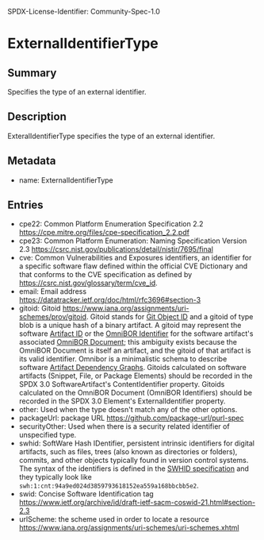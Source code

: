 SPDX-License-Identifier: Community-Spec-1.0

# ExternalIdentifierType

## Summary

Specifies the type of an external identifier.

## Description

ExteralIdentifierType specifies the type of an external identifier.

## Metadata

- name: ExternalIdentifierType

## Entries

- cpe22: Common Platform Enumeration Specification 2.2 <https://cpe.mitre.org/files/cpe-specification_2.2.pdf>
- cpe23: Common Platform Enumeration: Naming Specification Version 2.3 <https://csrc.nist.gov/publications/detail/nistir/7695/final>
- cve: Common Vulnerabilities and Exposures identifiers, an identifier for a specific software flaw defined within the official CVE Dictionary and that conforms to the CVE specification as defined by <https://csrc.nist.gov/glossary/term/cve_id>.
- email: Email address <https://datatracker.ietf.org/doc/html/rfc3696#section-3>
- gitoid: Gitoid <https://www.iana.org/assignments/uri-schemes/prov/gitoid>. Gitoid stands for [Git Object ID](https://git-scm.com/book/en/v2/Git-Internals-Git-Objects) and a gitoid of type blob is a unique hash of a binary artifact. A gitoid may represent the software [Artifact ID](https://github.com/omnibor/spec/blob/main/spec/SPEC.md#artifact-id) or the [OmniBOR Identifier](https://github.com/omnibor/spec/blob/main/spec/SPEC.md#omnibor-identifier) for the software artifact's associated [OmniBOR Document](https://github.com/omnibor/spec/blob/main/spec/SPEC.md#omnibor-document); this ambiguity exists because the OmniBOR Document is itself an artifact, and the gitoid of that artifact is its valid identifier. Omnibor is a minimalistic schema to describe software [Artifact Dependency Graphs](https://github.com/omnibor/spec/blob/main/spec/SPEC.md#artifact-dependency-graph-adg). Gitoids calculated on software artifacts (Snippet, File, or Package Elements) should be recorded in the SPDX 3.0 SoftwareArtifact's ContentIdentifier property. Gitoids calculated on the OmniBOR Document (OmniBOR Identifiers) should be recorded in the SPDX 3.0 Element's ExternalIdentifier property.
- other: Used when the type doesn't match any of the other options.
- packageUrl: package URL <https://github.com/package-url/purl-spec>
- securityOther: Used when there is a security related identifier of unspecified type.
- swhid: SoftWare Hash IDentifier, persistent intrinsic identifiers for digital artifacts, such as files, trees (also known as directories or folders), commits, and other objects typically found in version control systems. The syntax of the identifiers is defined in the [SWHID specification](https://www.swhid.org/specification/v1.1/4.Syntax) and they typically look like `swh:1:cnt:94a9ed024d3859793618152ea559a168bbcbb5e2`.
- swid: Concise Software Identification tag <https://www.ietf.org/archive/id/draft-ietf-sacm-coswid-21.html#section-2.3>
- urlScheme: the scheme used in order to locate a resource <https://www.iana.org/assignments/uri-schemes/uri-schemes.xhtml>
